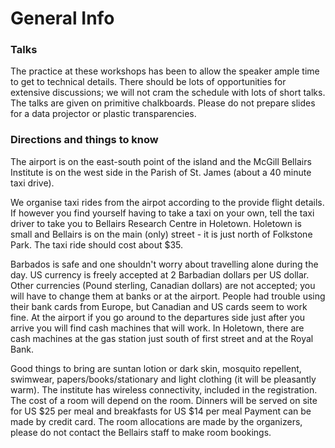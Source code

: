 # General Info

### Talks 

The practice at these workshops has been to allow the speaker ample time to get to technical details. There should be lots of opportunities for extensive discussions; we will not cram the schedule with lots of short talks. The talks are given on primitive chalkboards. Please do not prepare slides for a data projector or plastic transparencies.

### Directions and things to know

The airport is on the east-south point of the island and the McGill Bellairs Institute is on the west side in the Parish of St. James (about a 40 minute taxi drive).

We organise taxi rides from the airpot according to the provide flight details. If however you find yourself having to take a taxi on your own, tell the taxi driver to take you to Bellairs Research Centre in Holetown. Holetown is small and Bellairs is on the main (only) street - it is just north of Folkstone Park. The taxi ride should cost about $35. 

Barbados is safe and one shouldn't worry about travelling alone during the day. US currency is freely accepted at 2 Barbadian dollars per US dollar. Other currencies (Pound sterling, Canadian dollars) are not accepted; you will have to change them at banks or at the airport.  People had trouble using their bank cards from Europe, but Canadian and US cards seem to work fine. At the airport if you go around to the departures side just after you arrive you will find cash machines that will work. In Holetown, there are cash machines at the gas station just south of first street and at the Royal Bank. 

Good things to bring are suntan lotion or dark skin, mosquito repellent, swimwear, papers/books/stationary and light clothing (it will be pleasantly warm). The institute has wireless connectivity, included in the registration. The cost of a room will depend on the room. Dinners will be served on site for US $25 per meal and breakfasts for US $14 per meal Payment can be made by credit card. The room allocations are made by the organizers, please do not contact the Bellairs staff to make room bookings.
